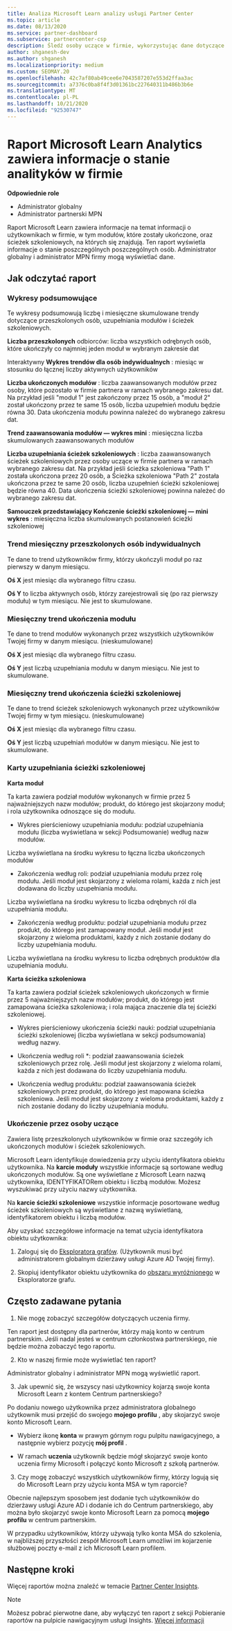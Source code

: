 ```yaml
---
title: Analiza Microsoft Learn analizy usługi Partner Center
ms.topic: article
ms.date: 08/13/2020
ms.service: partner-dashboard
ms.subservice: partnercenter-csp
description: Śledź osoby uczące w firmie, wykorzystując dane dotyczące indywidualnych szkoleń, ukończonych modułów, ukończonych ścieżek szkoleniowych i nie tylko.
author: shganesh-dev
ms.author: shganesh
ms.localizationpriority: medium
ms.custom: SEOMAY.20
ms.openlocfilehash: 42c7af80ab49cee6e7043587207e553d2ffaa3ac
ms.sourcegitcommit: a7376c0ba8f4f3d01361bc227640311b486b3b6e
ms.translationtype: MT
ms.contentlocale: pl-PL
ms.lasthandoff: 10/21/2020
ms.locfileid: "92530747"
---
```

# <a name="the-microsoft-learn-analytics-report-shows-the-status-of-learners-in-your-company"></a>Raport Microsoft Learn Analytics zawiera informacje o stanie analityków w firmie

**Odpowiednie role**
-   Administrator globalny
-   Administrator partnerski MPN

Raport Microsoft Learn zawiera informacje na temat informacji o użytkownikach w firmie, w tym modułów, które zostały ukończone, oraz ścieżek szkoleniowych, na których się znajdują. Ten raport wyświetla informacje o stanie poszczególnych poszczególnych osób. Administrator globalny i administrator MPN firmy mogą wyświetlać dane.

## <a name="how-to-read-the-report"></a>Jak odczytać raport

### <a name="summary-charts"></a>Wykresy podsumowujące

Te wykresy podsumowują liczbę i miesięczne skumulowane trendy dotyczące przeszkolonych osób, uzupełniania modułów i ścieżek szkoleniowych.


**Liczba przeszkolonych** odbiorców: liczba wszystkich odrębnych osób, które ukończyły co najmniej jeden moduł w wybranym zakresie dat 

Interaktywny **Wykres trendów dla osób indywidualnych** : miesiąc w stosunku do łącznej liczby aktywnych użytkowników 

**Liczba ukończonych modułów** : liczba zaawansowanych modułów przez osoby, które pozostało w firmie partnera w ramach wybranego zakresu dat.
Na przykład jeśli "moduł 1" jest zakończony przez 15 osób, a "moduł 2" został ukończony przez te same 15 osób, liczba uzupełnień modułu będzie równa 30. Data ukończenia modułu powinna należeć do wybranego zakresu dat.

**Trend zaawansowania modułów — wykres mini** : miesięczna liczba skumulowanych zaawansowanych modułów 

**Liczba uzupełniania ścieżek szkoleniowych** : liczba zaawansowanych ścieżek szkoleniowych przez osoby uczące w firmie partnera w ramach wybranego zakresu dat.
Na przykład jeśli ścieżka szkoleniowa "Path 1" została ukończona przez 20 osób, a Ścieżka szkoleniowa "Path 2" została ukończona przez te same 20 osób, liczba uzupełnień ścieżki szkoleniowej będzie równa 40. Data ukończenia ścieżki szkoleniowej powinna należeć do wybranego zakresu dat.

**Samouczek przedstawiający Kończenie ścieżki szkoleniowej — mini wykres** : miesięczna liczba skumulowanych postanowień ścieżki szkoleniowej 

### <a name="trained-individuals-monthly-trend"></a>Trend miesięczny przeszkolonych osób indywidualnych

Te dane to trend użytkowników firmy, którzy ukończyli moduł po raz pierwszy w danym miesiącu. 

**Oś X** jest miesiąc dla wybranego filtru czasu. 

**Oś Y** to liczba aktywnych osób, którzy zarejestrowali się (po raz pierwszy modułu) w tym miesiącu. Nie jest to skumulowane.

### <a name="module-completions-monthly-trend"></a>Miesięczny trend ukończenia modułu

Te dane to trend modułów wykonanych przez wszystkich użytkowników Twojej firmy w danym miesiącu. (nieskumulowane) 

**Oś X** jest miesiąc dla wybranego filtru czasu. 

**Oś Y** jest liczbą uzupełniania modułu w danym miesiącu. Nie jest to skumulowane.

### <a name="learning-path-completions-monthly-trend"></a>Miesięczny trend ukończenia ścieżki szkoleniowej

Te dane to trend ścieżek szkoleniowych wykonanych przez użytkowników Twojej firmy w tym miesiącu. (nieskumulowane) 

**Oś X** jest miesiąc dla wybranego filtru czasu. 

**Oś Y** jest liczbą uzupełniań modułów w danym miesiącu. Nie jest to skumulowane.

### <a name="learning-path-completion-tabs"></a>Karty uzupełniania ścieżki szkoleniowej 

**Karta moduł**

Ta karta zawiera podział modułów wykonanych w firmie przez 5 najważniejszych nazw modułów; produkt, do którego jest skojarzony moduł; i rola użytkownika odnoszące się do modułu.  

- Wykres pierścieniowy uzupełniania modułu: podział uzupełniania modułu (liczba wyświetlana w sekcji Podsumowanie) według nazw modułów.

Liczba wyświetlana na środku wykresu to łączna liczba ukończonych modułów

- Zakończenia według roli: podział uzupełniania modułu przez rolę modułu. Jeśli moduł jest skojarzony z wieloma rolami, każda z nich jest dodawana do liczby uzupełniania modułu.

Liczba wyświetlana na środku wykresu to liczba odrębnych ról dla uzupełniania modułu. 

- Zakończenia według produktu: podział uzupełniania modułu przez produkt, do którego jest zamapowany moduł. Jeśli moduł jest skojarzony z wieloma produktami, każdy z nich zostanie dodany do liczby uzupełniania modułu.    

Liczba wyświetlana na środku wykresu to liczba odrębnych produktów dla uzupełniania modułu.  

**Karta ścieżka szkoleniowa**   

Ta karta zawiera podział ścieżek szkoleniowych ukończonych w firmie przez 5 najważniejszych nazw modułów; produkt, do którego jest zamapowana ścieżka szkoleniowa; i rola mająca znaczenie dla tej ścieżki szkoleniowej.  

- Wykres pierścieniowy ukończenia ścieżki nauki: podział uzupełniania ścieżki szkoleniowej (liczba wyświetlana w sekcji podsumowania) według nazwy.

- Ukończenia według roli *: podział zaawansowania ścieżek szkoleniowych przez rolę. Jeśli moduł jest skojarzony z wieloma rolami, każda z nich jest dodawana do liczby uzupełniania modułu.

- Ukończenia według produktu: podział zaawansowania ścieżek szkoleniowych przez produkt, do którego jest mapowana ścieżka szkoleniowa. Jeśli moduł jest skojarzony z wieloma produktami, każdy z nich zostanie dodany do liczby uzupełniania modułu.

### <a name="completions-by-learning-individuals"></a>Ukończenie przez osoby uczące

Zawiera listę przeszkolonych użytkowników w firmie oraz szczegóły ich ukończonych modułów i ścieżek szkoleniowych.

Microsoft Learn identyfikuje dowiedzenia przy użyciu identyfikatora obiektu użytkownika. Na **karcie moduły** wszystkie informacje są sortowane według ukończonych modułów. Są one wyświetlane z Microsoft Learn nazwą użytkownika, IDENTYFIKATORem obiektu i liczbą modułów. Możesz wyszukiwać przy użyciu nazwy użytkownika. 

Na **karcie ścieżki szkoleniowe** wszystkie informacje posortowane według ścieżek szkoleniowych są wyświetlane z nazwą wyświetlaną, identyfikatorem obiektu i liczbą modułów.

Aby uzyskać szczegółowe informacje na temat użycia identyfikatora obiektu użytkownika: 

1. Zaloguj się do [Eksploratora grafów](https://developer.microsoft.com/graph/graph-explorer ). (Użytkownik musi być administratorem globalnym dzierżawy usługi Azure AD Twojej firmy).

2. Skopiuj identyfikator obiektu użytkownika do [obszaru wyróżnionego](https://graph.microsoft.com/v1.0/users/a9633ad7-c8dc-4587-b119-0bc286b0711f) w Eksploratorze grafu. 

## <a name="faq"></a>Często zadawane pytania

1. Nie mogę zobaczyć szczegółów dotyczących uczenia firmy.

Ten raport jest dostępny dla partnerów, którzy mają konto w centrum partnerskim. Jeśli nadal jesteś w centrum członkostwa partnerskiego, nie będzie można zobaczyć tego raportu.

2.  Kto w naszej firmie może wyświetlać ten raport? 

Administrator globalny i administrator MPN mogą wyświetlić raport.

3. Jak upewnić się, że wszyscy nasi użytkownicy kojarzą swoje konta Microsoft Learn z kontem Centrum partnerskiego?

Po dodaniu nowego użytkownika przez administratora globalnego użytkownik musi przejść do swojego **mojego profilu** , aby skojarzyć swoje konto Microsoft Learn.

- Wybierz ikonę **konta** w prawym górnym rogu pulpitu nawigacyjnego, a następnie wybierz pozycję **mój profil** . 

-  W ramach **uczenia** użytkownik będzie mógł skojarzyć swoje konto uczenia firmy Microsoft i połączyć konto Microsoft z szkołą partnerów.

3. Czy mogę zobaczyć wszystkich użytkowników firmy, którzy logują się do Microsoft Learn przy użyciu konta MSA w tym raporcie?

Obecnie najlepszym sposobem jest dodanie tych użytkowników do dzierżawy usługi Azure AD i dodanie ich do Centrum partnerskiego, aby można było skojarzyć swoje konto Microsoft Learn za pomocą **mojego profilu** w centrum partnerskim. 

W przypadku użytkowników, którzy używają tylko konta MSA do szkolenia, w najbliższej przyszłości zespół Microsoft Learn umożliwi im kojarzenie służbowej poczty e-mail z ich Microsoft Learn profilem. 

## <a name="next-steps"></a>Następne kroki

Więcej raportów można znaleźć w temacie [Partner Center Insights](partner-center-insights.md).

>[!NOTE] 
> Możesz pobrać pierwotne dane, aby wyłączyć ten raport z sekcji Pobieranie raportów na pulpicie nawigacyjnym usługi Insights. [Więcej informacji](pci-download-reports.md) 